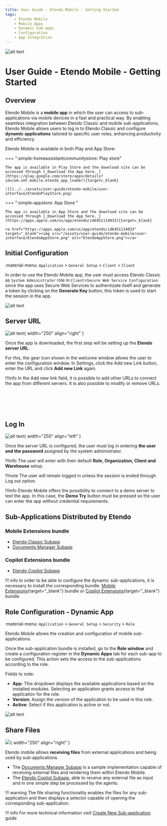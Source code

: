 ```yaml
---
title: User Guide - Etendo Mobile - Getting Started
tags:
    - Etendo Mobile
    - Mobile Apps
    - Dynamic Sub-apps
    - Configuration
    - App Integration
---
```


![alt text](../../assets/user-guide/etendo-mobile/getting-started/cover-getting-started-mobile.png)

# User Guide - Etendo Mobile - Getting Started

## Overview

Etendo Mobile is a **mobile app** in which the user can access to sub-applications via mobile devices in a fast and practical way. By enabling seamless integration between Etendo Classic and mobile sub-applications, Etendo Mobile allows users to log in to Etendo Classic and configure **dynamic applications** tailored to specific user roles, enhancing productivity and efficiency.


Etendo Mobile is available in both Play and App Store:

=== ":simple-homeassistantcommunitystore: Play store"

    The app is available in Play Store and the download site can be accessed through [_Download the App here._](https://play.google.com/store/apps/details?id=com.smf.mobile.etendo_app_loader){target=_blank}

    ![](../../assets/user-guide/etendo-mobile/user-interface/EtendoPlayStore.png)

=== ":simple-appstore: App Store "

    The app is available in App Store and the download site can be accessed through [_Download the App here._](https://apps.apple.com/us/app/etendo/id6451114033){target=_blank}

    <a href="https://apps.apple.com/us/app/etendo/id6451114033" target="_blank"><img src="/assets/user-guide/etendo-mobile/user-interface/EtendoAppStore.png" alt="EtendoAppStore.png"></a>
    

## Initial Configuration
:material-menu: `Application` > `General Setup` > `Client` > `Client`

In order to use the Etendo Mobile app, the user must access Etendo Classic as `System Administrator` role in `Client`>`Secure Web Service Configuration` since the app uses Secure Web Services to authentizate itself and generate a token by clicking on the **Generate Key** button, this token is used to start the session in the app.

![alt text](../../assets/user-guide/etendo-mobile/getting-started/getting-started-mobile-0.png)

## Server URL

![alt text](../../assets/user-guide/etendo-mobile/getting-started/getting-started-mobile-1.jpg){ width="250" align="right" }

Once the app is downloaded, the first step will be setting up the **Etendo server URL**.

For this, the gear icon shown in the welcome window allows the user to enter the configuration window. In Settings, click the Add new Link button, enter the URL and click **Add new Link** again.


!!!info
    In the Add new link field, it is possible to add other URLs to connect the app from different servers. It is also possible to modify or remove URLs.


<br>
<br>
<br>
<br>

## Log In


![alt text](../../assets/user-guide/etendo-mobile/getting-started/getting-started-mobile-2.jpg){ width="250" align="left" }

Once the server URL is configured, the user must log in entering **the user and the password** assigned by the system administrator.

!!!info
    The user will enter with their default **Role, Organization, Client and Warehouse** setup.

!!!note
    The user will remain logged in unless the session is ended through Log out option.  

!!!info
    Etendo Mobile offers the possibility to connect to a demo server to test the app. In this case, the **Demo Try** button must be pressed so the user can enter the app without credential requirements.


## Sub-Applications Distributed by Etendo


### Mobile Extensions bundle

- [Etendo Classic Subapp](./bundles/mobile-extensions/etendo-classic-subapp.md) 
- [Documents Manager Subapp](./bundles/mobile-extensions/overview.md)

### Copilot Extensions bundle

- [Etendo Copilot Subapp](../etendo-copilot/bundles/overview.md#etendo-copilot-subapp) 

!!! info
    In order to be able to configure the dynamic sub-applications, it is necessary to install the corresponding bundle. [Mobile Extensions](https://marketplace.etendo.cloud/#/product-details?module=55A7EF64F7FA43449B249DA7F8E14589){target="\_blank"} bundle or [Copilot Extensions](https://marketplace.etendo.cloud/#/product-details?module=82C5DA1B57884611ABA8F025619D4C05){target="\_blank"} bundle

## Role Configuration - Dynamic App 

:material-menu: `Application` > `General Setup` > `Security` > `Role`

Etendo Mobile allows the creation and configuration of mobile sub-applications. 

Once the sub-application bundle is installed, go to the **Role window** and create a configuration register in the **Dynamic Apps** tab for each sub-app to be configured. This action sets the access to the sub-applications according to the role.  

Fields to note:

- **App:** This dropdown displays the available applications based on the installed modules. Selecting an application grants access to that application for the role.
- **Version:** Assign the version of the application to be used in this role.
- **Active:** Select if this application is active or not.

![alt text](../../assets/user-guide/etendo-mobile/getting-started/getting-started-mobile-3.png)



## Share Files

![](../../assets/user-guide/etendo-mobile/getting-started/share-files.gif){ width="250" align="right" }

Etendo mobile allows **receiving files** from external applications and being used by sub-applications.  

- The [Documents Manager Subapp](./bundles/mobile-extensions/overview.md#documents-manager-subapp) is a sample implementation capable of receiving external files and rendering them within Etendo Mobile. 
- The [Etendo Copilot Subapp](../etendo-copilot/bundles/overview.md#etendo-copilot-subapp), able to receive any external file as input and in one simple step be processed by the agents.

!!! warning
    The file sharing functionality enables the files for any sub-application and then displays a selector capable of opening the corresponding sub-application.

!!! info
    For more technical information visit [Create New Sub-application](../../developer-guide/etendo-mobile/tutorials/create-new-subapplication.md) guide


